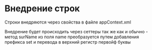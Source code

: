 # Внедрение строк

Строки внедряются через свойства в файле appContext.xml
<property name="surName" value="Family"></property>

Внедрение будет происходить через сеттеры так же как и обычно - метод surName из поля name 
преобразуется путем добавления префикса set и перевода в верхний регистр первойф буквы



